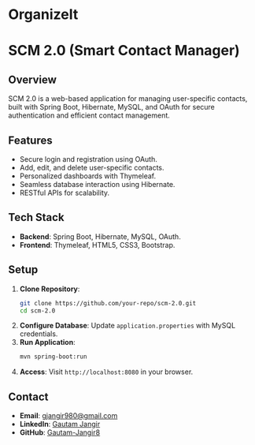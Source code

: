 # OrganizeIt

# SCM 2.0 (Smart Contact Manager)

## Overview
SCM 2.0 is a web-based application for managing user-specific contacts, built with Spring Boot, Hibernate, MySQL, and OAuth for secure authentication and efficient contact management.

## Features
- Secure login and registration using OAuth.
- Add, edit, and delete user-specific contacts.
- Personalized dashboards with Thymeleaf.
- Seamless database interaction using Hibernate.
- RESTful APIs for scalability.

## Tech Stack
- **Backend**: Spring Boot, Hibernate, MySQL, OAuth.
- **Frontend**: Thymeleaf, HTML5, CSS3, Bootstrap.

## Setup
1. **Clone Repository**:
   ```bash
   git clone https://github.com/your-repo/scm-2.0.git
   cd scm-2.0
   ```
2. **Configure Database**:
   Update `application.properties` with MySQL credentials.
3. **Run Application**:
   ```bash
   mvn spring-boot:run
   ```
4. **Access**: Visit `http://localhost:8080` in your browser.

## Contact
- **Email**: gjangir980@gmail.com
- **LinkedIn**: [Gautam Jangir](https://www.linkedin.com/in/gautamjangirecb)
- **GitHub**: [Gautam-Jangir8](https://github.com/Gautam-Jangir8)
